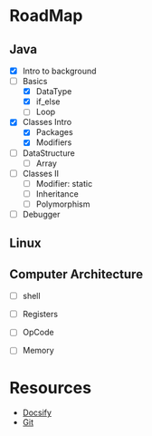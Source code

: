 # RoadMap

## Java
- [x] Intro to background
- [ ] Basics
  - [x] DataType
  - [x] if_else
  - [ ] Loop
- [x] Classes Intro
  - [x] Packages
  - [x] Modifiers
- [ ] DataStructure
  - [ ] Array
- [ ] Classes II
  - [ ]  Modifier: static
  - [ ]  Inheritance
  - [ ]  Polymorphism
- [ ] Debugger

## Linux

## Computer Architecture

- [ ] shell
- [ ] Registers
- [ ] OpCode
- [ ] Memory


# Resources

- [Docsify](https://docsify.js.org/#/)
- [Git](https://learngitbranching.js.org)
